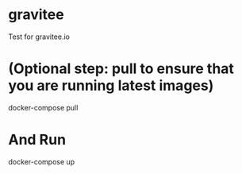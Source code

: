 # gravitee
Test for gravitee.io

# (Optional step: pull to ensure that you are running latest images)
docker-compose pull

# And Run
docker-compose up
